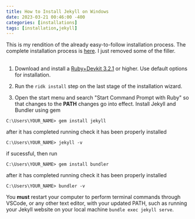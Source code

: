 ```yaml
---
title: How to Install Jekyll on Windows
date: 2023-03-21 00:46:00 -400
categories: [installations]
tags: [installation,jekyll]
---
```


This is my rendition of the already easy-to-follow installation process. The complete installation process is [here](https://jekyllrb.com/docs/). I just removed some of the filler.<br>
<br>
  
  
1. Download and install a [Ruby+Devkit 3.2.1](<https://rubyinstaller.org/downloads/>) or higher. Use default options for installation.

2. Run the `ridk install` step on the last stage of the installation wizard.

3. Open the start menu and search "Start Command Prompt with Ruby" so that changes to the **PATH** changes go into effect. Install Jekyll and Bundler using gem
```console
C:\Users\YOUR_NAME> gem install jekyll
```
after it has completed running check it has been properly installed
```terminal
C:\Users\YOUR_NAME> jekyll -v
```
if sucessful, then run
```terminal
C:\Users\YOUR_NAME> gem install bundler
```
after it has completed running check it has been properly installed
```terminal
C:\Users\YOUR_NAME> bundler -v
```
  
You **must** restart your computer to perform terminal commands through VSCode, or any other text editor, with your updated PATH, such as running your Jekyll website on your local machine `bundle exec jekyll serve`.